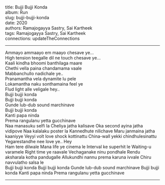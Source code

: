 title: Bujji Bujji Konda  
album: Run  
slug: bujji-bujji-konda  
date: 2020  
authors: Ramajogayya Sastry, Sai Kartheek  
tags: Ramajogayya Sastry, Sai Kartheek  
connections: updateTheConnections  

------------

Ammayo ammaayo em maayo chesave ye…  
High tension teegalle dil ne touch chesave ye…  
Kaali kindha bhoomi banthilaga maare  
Chethi vella paina chandamama vaale  
Mabbanchullo nadichale ye..  
Pranamantha vela dynamite lu pele  
Lokamantha naku sonthamaina feel ye  
Flud light alle veligale hey..  
Bujji bujji konda  
Bujji bujji konda  
Gunde lub-dub sound marchinave  
Bujji bujji konda  
Kanti papa ninda  
Prema rangulanu yetta gucchinave  
Naa manasuku selfi la Cheliya jatha kalisave Oka second ayina jatha vidipove Naa kalalaku poster la Kannedhute nilichave Maru janmaina jatha kaaniyye Veyyi volt love shock kottinattu China-wall yekki chindhulesinattu Yegarestandhe nee love ye.. Hey  
Ham tere dilwale Mana life ye cinema le Interval ke superhit le Waiting-u varamele Right time ye raavale Vechaganake ninu pondhale Rendu aksharala kotha pandugalle Allukundhi nannu prema karuna ivvale Chiru navvulatho salsa le  
Bujji bujji konda Bujji bujji konda Gunde lub-dub sound marchinave Bujji bujji konda Kanti papa ninda Prema rangulanu yetta gucchinave  


------------
